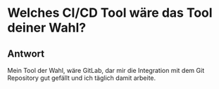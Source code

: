 # Welches CI/CD Tool wäre das Tool deiner Wahl?

## Antwort
Mein Tool der Wahl, wäre GitLab, dar mir die Integration mit dem Git Repository gut gefällt und ich täglich damit arbeite.
